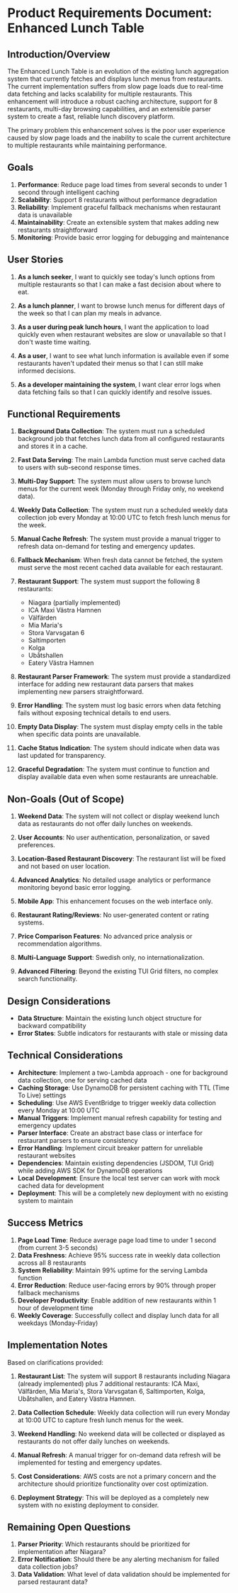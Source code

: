 # Product Requirements Document: Enhanced Lunch Table

## Introduction/Overview

The Enhanced Lunch Table is an evolution of the existing lunch aggregation system that currently fetches and displays lunch menus from restaurants. The current implementation suffers from slow page loads due to real-time data fetching and lacks scalability for multiple restaurants. This enhancement will introduce a robust caching architecture, support for 8 restaurants, multi-day browsing capabilities, and an extensible parser system to create a fast, reliable lunch discovery platform.

The primary problem this enhancement solves is the poor user experience caused by slow page loads and the inability to scale the current architecture to multiple restaurants while maintaining performance.

## Goals

1. **Performance**: Reduce page load times from several seconds to under 1 second through intelligent caching
2. **Scalability**: Support 8 restaurants without performance degradation
3. **Reliability**: Implement graceful fallback mechanisms when restaurant data is unavailable
4. **Maintainability**: Create an extensible system that makes adding new restaurants straightforward
5. **Monitoring**: Provide basic error logging for debugging and maintenance

## User Stories

1. **As a lunch seeker**, I want to quickly see today's lunch options from multiple restaurants so that I can make a fast decision about where to eat.

2. **As a lunch planner**, I want to browse lunch menus for different days of the week so that I can plan my meals in advance.

3. **As a user during peak lunch hours**, I want the application to load quickly even when restaurant websites are slow or unavailable so that I don't waste time waiting.

4. **As a user**, I want to see what lunch information is available even if some restaurants haven't updated their menus so that I can still make informed decisions.

5. **As a developer maintaining the system**, I want clear error logs when data fetching fails so that I can quickly identify and resolve issues.

## Functional Requirements

1. **Background Data Collection**: The system must run a scheduled background job that fetches lunch data from all configured restaurants and stores it in a cache.

2. **Fast Data Serving**: The main Lambda function must serve cached data to users with sub-second response times.

3. **Multi-Day Support**: The system must allow users to browse lunch menus for the current week (Monday through Friday only, no weekend data).

4. **Weekly Data Collection**: The system must run a scheduled weekly data collection job every Monday at 10:00 UTC to fetch fresh lunch menus for the week.

5. **Manual Cache Refresh**: The system must provide a manual trigger to refresh data on-demand for testing and emergency updates.

6. **Fallback Mechanism**: When fresh data cannot be fetched, the system must serve the most recent cached data available for each restaurant.

7. **Restaurant Support**: The system must support the following 8 restaurants:
   - Niagara (partially implemented)
   - ICA Maxi Västra Hamnen
   - Välfärden
   - Mia Maria's
   - Stora Varvsgatan 6
   - Saltimporten
   - Kolga
   - Ubåtshallen
   - Eatery Västra Hamnen

8. **Restaurant Parser Framework**: The system must provide a standardized interface for adding new restaurant data parsers that makes implementing new parsers straightforward.

9. **Error Handling**: The system must log basic errors when data fetching fails without exposing technical details to end users.

10. **Empty Data Display**: The system must display empty cells in the table when specific data points are unavailable.

11. **Cache Status Indication**: The system should indicate when data was last updated for transparency.

12. **Graceful Degradation**: The system must continue to function and display available data even when some restaurants are unreachable.

## Non-Goals (Out of Scope)

1. **Weekend Data**: The system will not collect or display weekend lunch data as restaurants do not offer daily lunches on weekends.

2. **User Accounts**: No user authentication, personalization, or saved preferences.

3. **Location-Based Restaurant Discovery**: The restaurant list will be fixed and not based on user location.

4. **Advanced Analytics**: No detailed usage analytics or performance monitoring beyond basic error logging.

5. **Mobile App**: This enhancement focuses on the web interface only.

6. **Restaurant Rating/Reviews**: No user-generated content or rating systems.

7. **Price Comparison Features**: No advanced price analysis or recommendation algorithms.

8. **Multi-Language Support**: Swedish only, no internationalization.

9. **Advanced Filtering**: Beyond the existing TUI Grid filters, no complex search functionality.

## Design Considerations

- **Data Structure**: Maintain the existing lunch object structure for backward compatibility
- **Error States**: Subtle indicators for restaurants with stale or missing data

## Technical Considerations

- **Architecture**: Implement a two-Lambda approach - one for background data collection, one for serving cached data
- **Caching Storage**: Use DynamoDB for persistent caching with TTL (Time To Live) settings
- **Scheduling**: Use AWS EventBridge to trigger weekly data collection every Monday at 10:00 UTC
- **Manual Triggers**: Implement manual refresh capability for testing and emergency updates
- **Parser Interface**: Create an abstract base class or interface for restaurant parsers to ensure consistency
- **Error Handling**: Implement circuit breaker pattern for unreliable restaurant websites
- **Dependencies**: Maintain existing dependencies (JSDOM, TUI Grid) while adding AWS SDK for DynamoDB operations
- **Local Development**: Ensure the local test server can work with mock cached data for development
- **Deployment**: This will be a completely new deployment with no existing system to maintain

## Success Metrics

1. **Page Load Time**: Reduce average page load time to under 1 second (from current 3-5 seconds)
2. **Data Freshness**: Achieve 95% success rate in weekly data collection across all 8 restaurants
3. **System Reliability**: Maintain 99% uptime for the serving Lambda function
4. **Error Reduction**: Reduce user-facing errors by 90% through proper fallback mechanisms
5. **Developer Productivity**: Enable addition of new restaurants within 1 hour of development time
6. **Weekly Coverage**: Successfully collect and display lunch data for all weekdays (Monday-Friday)

## Implementation Notes

Based on clarifications provided:

1. **Restaurant List**: The system will support 8 restaurants including Niagara (already implemented) plus 7 additional restaurants: ICA Maxi, Välfärden, Mia Maria's, Stora Varvsgatan 6, Saltimporten, Kolga, Ubåtshallen, and Eatery Västra Hamnen.

2. **Data Collection Schedule**: Weekly data collection will run every Monday at 10:00 UTC to capture fresh lunch menus for the week.

3. **Weekend Handling**: No weekend data will be collected or displayed as restaurants do not offer daily lunches on weekends.

4. **Manual Refresh**: A manual trigger for on-demand data refresh will be implemented for testing and emergency updates.

5. **Cost Considerations**: AWS costs are not a primary concern and the architecture should prioritize functionality over cost optimization.

6. **Deployment Strategy**: This will be deployed as a completely new system with no existing deployment to consider.

## Remaining Open Questions

1. **Parser Priority**: Which restaurants should be prioritized for implementation after Niagara?
2. **Error Notification**: Should there be any alerting mechanism for failed data collection jobs?
3. **Data Validation**: What level of data validation should be implemented for parsed restaurant data?
